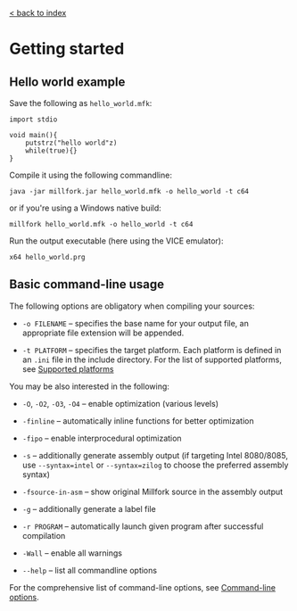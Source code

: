 [< back to index](../README.md)

# Getting started

## Hello world example

Save the following as `hello_world.mfk`:

```
import stdio

void main(){
    putstrz("hello world"z)
    while(true){}
}
```

Compile it using the following commandline:

```
java -jar millfork.jar hello_world.mfk -o hello_world -t c64
```

or if you're using a Windows native build:

```
millfork hello_world.mfk -o hello_world -t c64
```

Run the output executable (here using the VICE emulator):

```
x64 hello_world.prg
```

## Basic command-line usage

The following options are obligatory when compiling your sources:

* `-o FILENAME` – specifies the base name for your output file, an appropriate file extension will be appended.

* `-t PLATFORM` – specifies the target platform.
Each platform is defined in an `.ini` file in the include directory.
For the list of supported platforms, see [Supported platforms](target-platforms.md)

You may be also interested in the following:

* `-O`, `-O2`, `-O3`, `-O4` – enable optimization (various levels)

* `-finline` – automatically inline functions for better optimization

* `-fipo` – enable interprocedural optimization

* `-s` – additionally generate assembly output
(if targeting Intel 8080/8085, use `--syntax=intel` or `--syntax=zilog` to choose the preferred assembly syntax)

* `-fsource-in-asm` – show original Millfork source in the assembly output

* `-g` – additionally generate a label file

* `-r PROGRAM` – automatically launch given program after successful compilation

* `-Wall` – enable all warnings

* `--help` – list all commandline options

For the comprehensive list of command-line options, see [Command-line options](./command-line.md).
